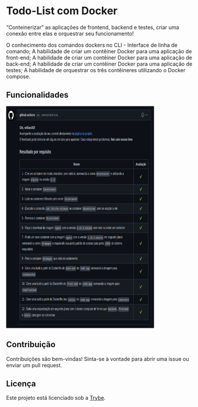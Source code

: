 # Todo-List com Docker

“Conteinerizar” as aplicações de frontend, backend e testes, criar uma conexão entre elas e orquestrar seu funcionamento!

O conhecimento dos comandos dockers no CLI - Interface de linha de comando;
A habilidade de criar um contêiner Docker para uma aplicação de front-end;
A habilidade de criar um contêiner Docker para uma aplicação de back-end;
A habilidade de criar um contêiner Docker para uma aplicação de testes;
A habilidade de orquestrar os três contêineres utilizando o Docker compose.

## Funcionalidades

<img src="https://raw.githubusercontent.com/willianAD/Project-Todo-List/main/Image/Projeto%20Todo%20List.png" width="400px" height="600px">

## Contribuição

Contribuições são bem-vindas! Sinta-se à vontade para abrir uma issue ou enviar um pull request.

## Licença

Este projeto está licenciado sob a [Trybe](https://www.betrybe.com/).
